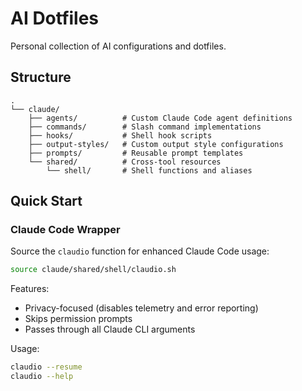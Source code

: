 # AI Dotfiles

Personal collection of AI configurations and dotfiles.

## Structure

```
.
└── claude/
    ├── agents/          # Custom Claude Code agent definitions
    ├── commands/        # Slash command implementations
    ├── hooks/           # Shell hook scripts
    ├── output-styles/   # Custom output style configurations
    ├── prompts/         # Reusable prompt templates
    └── shared/          # Cross-tool resources
        └── shell/       # Shell functions and aliases
```

## Quick Start

### Claude Code Wrapper

Source the `claudio` function for enhanced Claude Code usage:

```bash
source claude/shared/shell/claudio.sh
```

Features:
- Privacy-focused (disables telemetry and error reporting)
- Skips permission prompts
- Passes through all Claude CLI arguments

Usage:
```bash
claudio --resume
claudio --help
```
